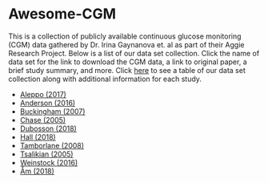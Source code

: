# Awesome-CGM
This is a collection of publicly available continuous glucose monitoring (CGM) data gathered by Dr. Irina Gaynanova et. al as part of their Aggie Research Project. Below is a list of our data set collection. Click the name of data set for the link to download the CGM data, a link to original paper, a brief study summary, and more.  Click [here](https://github.com/irinagain/Awesome-CGM/wiki) to see a table of our data set collection along with additional information for each study.
* [Aleppo (2017)](https://github.com/irinagain/Awesome-CGM/wiki/Aleppo-(2017))
* [Anderson (2016)](https://github.com/irinagain/Awesome-CGM/wiki/Anderson-(2016))
* [Buckingham (2007)](https://github.com/irinagain/Awesome-CGM/wiki/Buckingham-(2007))
* [Chase (2005)](https://github.com/irinagain/Awesome-CGM/wiki/Chase-(2005))
* [Dubosson (2018)](https://github.com/irinagain/Awesome-CGM/wiki/Dubosson-(2018))
* [Hall (2018)](https://github.com/irinagain/Awesome-CGM/wiki/Hall-(2018))
* [Tamborlane (2008)](https://github.com/irinagain/Awesome-CGM/wiki/Tamborlane-(2008))
* [Tsalikian (2005)](https://github.com/irinagain/Awesome-CGM/wiki/Tsalikian-(2005)) 
* [Weinstock (2016)](https://github.com/irinagain/Awesome-CGM/wiki/Weinstock-(2016))
* [Åm (2018)](https://github.com/irinagain/Awesome-CGM/wiki/%C3%85m-(2018))
